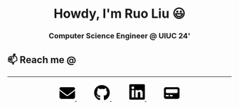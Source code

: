 <h1 align="center"> Howdy, I'm Ruo Liu 😃 </h1>

<h3 align="center"> Computer Science Engineer @ UIUC 24'</h3>
<h2>📫 Reach me @</h2>
<hr>
<div align="center">
    <a href="mailto:ruoliu2@illinois.edu" target="_blank">
        <img src="./icons/envelope-solid.svg" width="7%"/>
    </a>
    <img width="7%" />
    <a href="https://github.com/ruoliu2" target="_blank">
        <img src="./icons/github.svg" width="7%"/>
    </a>
    <img width="7%" />
    <a href="https://www.linkedin.com/in/ruo-liu/" target="_blank">
        <img src="./icons/linkedin.svg" width="7%"/>
    </a>
    <img width="7%" />
    <a href="https://ruoliu.netlify.app" target="_blank">
        <img src="icons/pager-solid.svg" width="7%"/>
    </a>
</div>

